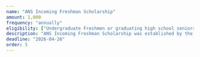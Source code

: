 ```yaml
---
name: "ANS Incoming Freshman Scholarship"
amount: 1,000
frequency: "annually"
eligibility: ["Undergraduate Freshmen or graduating high school seniors Academic achievement in high school of more than 3.5 or equivalent", "Quality and content of 500-word essay of \"declared intention for further study\"", "Enrollment in a 4-year institution with science/math/engineering programs.", "Extra-curricular activities in high school; honorary societies, etc.", "Advanced placement courses and ACT/SAT are highly recommended.", "Two (2) Letters of recommendation from a counselor, employer or teacher from a Science, Technology, Engineering, Mathematics-STEM course.", "Recipients must become an ANS student member upon beginning their undergraduate studies.", "Once ANS verifies these awardees have joined the Society, they will be sent the award funds."]
description: "ANS Incoming Freshman Scholarship was established by the ANS Board in November 2003 for incoming college freshmen pursuing science, technology, engineering, or mathematics (STEM) courses with an interest in working in nuclear science and technology."
deadline: "2026-04-26"
order: 5
---
```

